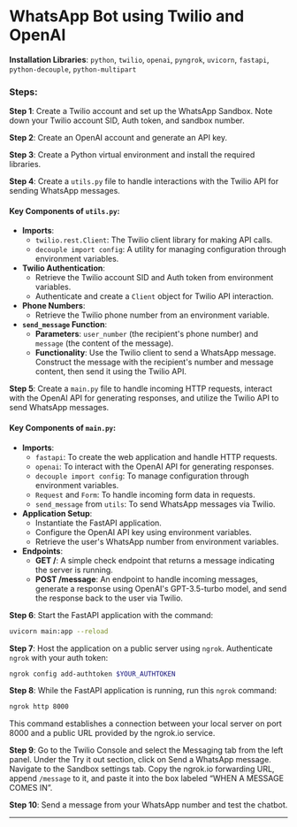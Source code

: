 # WhatsApp Bot using Twilio and OpenAI

**Installation Libraries**: `python`, `twilio`, `openai`, `pyngrok`, `uvicorn`, `fastapi`, `python-decouple`, `python-multipart`

### Steps:

**Step 1**: Create a Twilio account and set up the WhatsApp Sandbox. Note down your Twilio account SID, Auth token, and sandbox number.

**Step 2**: Create an OpenAI account and generate an API key.

**Step 3**: Create a Python virtual environment and install the required libraries.

**Step 4**: Create a `utils.py` file to handle interactions with the Twilio API for sending WhatsApp messages.

#### Key Components of `utils.py`:
- **Imports**:
  - `twilio.rest.Client`: The Twilio client library for making API calls.
  - `decouple import config`: A utility for managing configuration through environment variables.
- **Twilio Authentication**:
  - Retrieve the Twilio account SID and Auth token from environment variables.
  - Authenticate and create a `Client` object for Twilio API interaction.
- **Phone Numbers**:
  - Retrieve the Twilio phone number from an environment variable.
- **`send_message` Function**:
  - **Parameters**: `user_number` (the recipient's phone number) and `message` (the content of the message).
  - **Functionality**: Use the Twilio client to send a WhatsApp message. Construct the message with the recipient's number and message content, then send it using the Twilio API.

**Step 5**: Create a `main.py` file to handle incoming HTTP requests, interact with the OpenAI API for generating responses, and utilize the Twilio API to send WhatsApp messages.

#### Key Components of `main.py`:
- **Imports**:
  - `fastapi`: To create the web application and handle HTTP requests.
  - `openai`: To interact with the OpenAI API for generating responses.
  - `decouple import config`: To manage configuration through environment variables.
  - `Request` and `Form`: To handle incoming form data in requests.
  - `send_message` from `utils`: To send WhatsApp messages via Twilio.
- **Application Setup**:
  - Instantiate the FastAPI application.
  - Configure the OpenAI API key using environment variables.
  - Retrieve the user's WhatsApp number from environment variables.
- **Endpoints**:
  - **GET /**: A simple check endpoint that returns a message indicating the server is running.
  - **POST /message**: An endpoint to handle incoming messages, generate a response using OpenAI's GPT-3.5-turbo model, and send the response back to the user via Twilio.

**Step 6**: Start the FastAPI application with the command:
```sh
uvicorn main:app --reload
```

**Step 7**: Host the application on a public server using `ngrok`. Authenticate `ngrok` with your auth token:
```sh
ngrok config add-authtoken $YOUR_AUTHTOKEN
```

**Step 8**: While the FastAPI application is running, run this `ngrok` command:
```sh
ngrok http 8000
```
This command establishes a connection between your local server on port 8000 and a public URL provided by the ngrok.io service.

**Step 9**: Go to the Twilio Console and select the Messaging tab from the left panel. Under the Try it out section, click on Send a WhatsApp message. Navigate to the Sandbox settings tab. Copy the ngrok.io forwarding URL, append `/message` to it, and paste it into the box labeled “WHEN A MESSAGE COMES IN”.

**Step 10**: Send a message from your WhatsApp number and test the chatbot.

---
